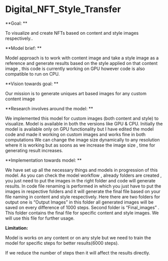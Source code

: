 # Digital_NFT_Style_Transfer

**Goal: 
**

To visualize and create NFTs based on content and style images respectively..

**Model brief:
**

Model approach is to work with content image and take a style image as a reference and generate results based on the style applied on that content image , this code is currently working on GPU however code is also compatible to run on CPU.

**Vision towards goal:
**

Our mission is to generate uniques art based images for any custom content image

**Research involves around the model:
**

We implemented this model for custom images (both content and style) to visualize.
Model is available in both the versions like GPU & CPU.
Initially the model is available only on GPU functionality but I have edited the model code and made it working on custom images and works fine in both computations
We can change the image size dynamically to any resolution where it is working but as soons as we increase the image size , time for generating result increases.
	
**Implementation towards model:
**

We have set up all the necessary things and models in progression of this model.
As you can check the model workflow , already folders are created , you just need to put the images in the right folder and code will generate results.
In code file renaming is performed in which you just have to put the images in respective folders and it will generate the final file based on your file naming in content and style respectively.
Here there are two folders for output one is “Output Images” in this folder all generated images will be saved on every difference of 1000 steps.
Second folder is “Final_images” . This folder contains the final file for specific content and style images.
We will use this file for further usage. 

**Limitation:**

Model is works on any content or on any style but we need to train the model for specific steps for better results(6000 steps).

If we reduce the number of steps then it will affect the results directly.



